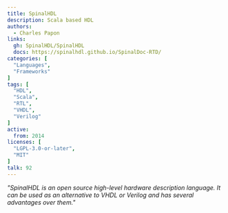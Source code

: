 ```yaml
---
title: SpinalHDL
description: Scala based HDL
authors:
  - Charles Papon
links:
  gh: SpinalHDL/SpinalHDL
  docs: https://spinalhdl.github.io/SpinalDoc-RTD/
categories: [
  "Languages",
  "Frameworks"
]
tags: [
  "HDL",
  "Scala",
  "RTL",
  "VHDL",
  "Verilog"
]
active:
  from: 2014
licenses: [
  "LGPL-3.0-or-later",
  "MIT"
]
talk: 92
---
```


*"SpinalHDL is an open source high-level hardware description language. It can be used as an alternative to VHDL or Verilog and has several advantages over them."*
